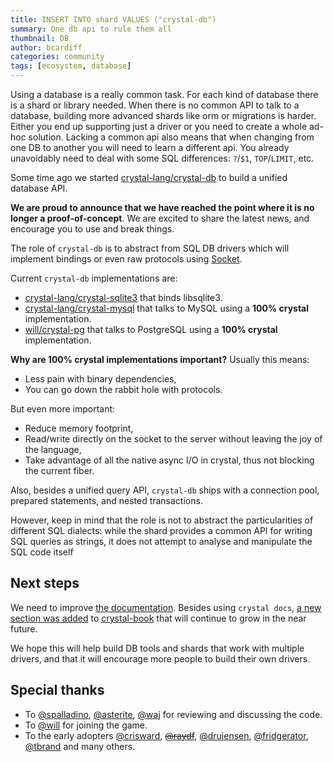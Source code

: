 ```yaml
---
title: INSERT INTO shard VALUES ("crystal-db")
summary: One db api to rule them all
thumbnail: DB
author: bcardiff
categories: community
tags: [ecosystem, database]
---
```


Using a database is a really common task. For each kind of database there is a shard or library needed. When there is no common API to talk to a database, building more advanced shards like orm or migrations is harder. Either you end up supporting just a driver or you need to create a whole ad-hoc solution. Lacking a common api also means that when changing from one DB to another you will need to learn a different api. You already unavoidably need to deal with some SQL differences: `?`/`$1`, `TOP`/`LIMIT`, etc.

Some time ago we started [crystal-lang/crystal-db](https://github.com/crystal-lang/crystal-db) to build a unified database API.

**We are proud to announce that we have reached the point where it is no longer a proof-of-concept**. We are excited to share the latest news, and encourage you to use and break things.

The role of `crystal-db` is to abstract from SQL DB drivers which will implement bindings or even raw protocols using [Socket](https://crystal-lang.org/api/Socket.html).

Current `crystal-db` implementations are:

- [crystal-lang/crystal-sqlite3](https://github.com/crystal-lang/crystal-sqlite3) that binds libsqlite3.
- [crystal-lang/crystal-mysql](https://github.com/crystal-lang/crystal-mysql) that talks to MySQL using a **100% crystal** implementation.
- [will/crystal-pg](https://github.com/will/crystal-pg) that talks to PostgreSQL using a **100% crystal** implementation.

**Why are 100% crystal implementations important?** Usually this means:

- Less pain with binary dependencies,
- You can go down the rabbit hole with protocols.

But even more important:

- Reduce memory footprint,
- Read/write directly on the socket to the server without leaving the joy of the language,
- Take advantage of all the native async I/O in crystal, thus not blocking the current fiber.

Also, besides a unified query API, `crystal-db` ships with a connection pool, prepared statements, and nested transactions.

However, keep in mind that the role is not to abstract the particularities of different SQL dialects: while the shard provides a common API for writing SQL queries as strings, it does not attempt to analyse and manipulate the SQL code itself

## Next steps

We need to improve [the documentation](http://crystal-lang.github.io/crystal-db/api/latest/). Besides using `crystal docs`, [a new section was added](https://crystal-lang.org/reference/database/index.html) to [crystal-book](https://github.com/crystal-lang/crystal-book) that will continue to grow in the near future.

We hope this will help build DB tools and shards that work with multiple drivers, and that it will encourage more people to build their own drivers.

## Special thanks

- To [@spalladino](https://github.com/spalladino), [@asterite](https://github.com/asterite), [@waj](https://github.com/waj) for reviewing and discussing the code.
- To [@will](https://github.com/will) for joining the game.
- To the early adopters [@crisward](https://github.com/crisward), ~~[@raydf](https://github.com/raydf)~~, [@drujensen](https://github.com/drujensen), [@fridgerator](https://github.com/fridgerator), [@tbrand](https://github.com/tbrand) and many others.
